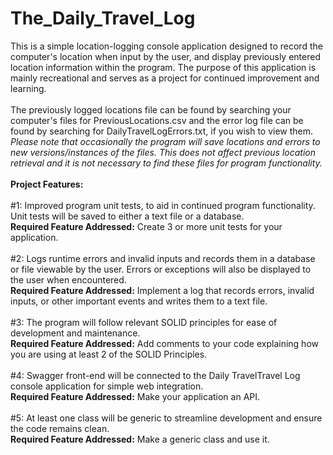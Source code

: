 # The_Daily_Travel_Log
This is a simple location-logging console application designed to record the computer's location when input by the user, and display previously entered location information within the program. The purpose of this application is mainly recreational and serves as a project for continued improvement and learning. 
<br />
<br />
The previously logged locations file can be found by searching your computer's files for PreviousLocations.csv and the error log file can be found by searching for DailyTravelLogErrors.txt, if you wish to view them. *Please note that occasionally the program will save locations and errors to new versions/instances of the files. This does not affect previous location retrieval and it is not necessary to find these files for program functionality.*
<br />
<br />
**Project Features:**
<br />
<br />
#1:
Improved program unit tests, to aid in continued program functionality. Unit tests will be saved to either a text file or a database.
<br />
**Required Feature Addressed:** Create 3 or more unit tests for your application.
<br />
<br />
#2:
Logs runtime errors and invalid inputs and records them in a database or file viewable by the user. Errors or exceptions will also be displayed to the user when encountered.
<br />
**Required Feature Addressed:** Implement a log that records errors, invalid inputs, or other important events and writes them to a text file.
<br />
<br />
#3:
The program will follow relevant SOLID principles for ease of development and maintenance. 
<br />
**Required Feature Addressed:** Add comments to your code explaining how you are using at least 2 of the SOLID Principles.
<br />
<br />
#4:
Swagger front-end will be connected to the Daily TravelTravel Log console application for simple web integration.
<br />
**Required Feature Addressed:** Make your application an API.
<br />
<br />
#5: 
At least one class will be generic to streamline development and ensure the code remains clean.
<br />
**Required Feature Addressed:** Make a generic class and use it.
